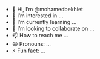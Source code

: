 - 👋 Hi, I’m @mohamedbekhiet
- 👀 I’m interested in ...
- 🌱 I’m currently learning ...
- 💞️ I’m looking to collaborate on ...
- 📫 How to reach me ...
- 😄 Pronouns: ...
- ⚡ Fun fact: ...

<!---
mohamedbekhiet/mohamedbekhiet is a ✨ special ✨ repository because its `README.md` (this file) appears on your GitHub profile.
You can click the Preview link to take a look at your changes.
--->
